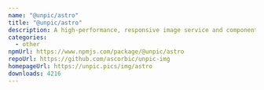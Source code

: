 ```yaml
---
name: "@unpic/astro"
title: "@unpic/astro"
description: A high-performance, responsive image service and component library for Astro
categories:
  - other
npmUrl: https://www.npmjs.com/package/@unpic/astro
repoUrl: https://github.com/ascorbic/unpic-img
homepageUrl: https://unpic.pics/img/astro
downloads: 4216
---
```

